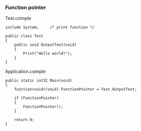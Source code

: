 ### Function pointer
Test.csimple
```
include System;		/* print function */

public class Test
{
	public void OutputText(void)
	{
		Print("Hello world!");
	}
}
```
Application.csimple
```
public static int32 Main(void)
{
	function<void>(void) FunctionPointer = Test.OutputText;

	if (FunctionPointer)
	{
		FunctionPointer();
	}

	return 0;
}
```